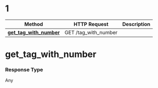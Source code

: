 # 1


Method | HTTP Request | Description
------------- | ------------- | -------------
[**get_tag_with_number**](#get_tag_with_number) | GET /tag_with_number | 


# **get_tag_with_number**



### Response Type
Any

